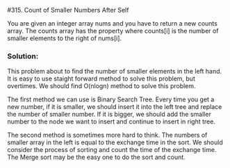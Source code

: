 #315. Count of Smaller Numbers After Self

You are given an integer array nums and you have to return a new counts array. The counts array has the property where counts[i] is the number of smaller elements to the right of nums[i].

### Solution:

This problem about to find the number of smaller elements in the left hand. It is easy to use staight forward method to solve this problem, but overtimes. We should find O(nlogn) method to solve this problem. 

The first method we can use is Binary Search Tree. Every time you get a new number, if it is smaller, we should insert it into the left tree and replace the number of smaller number. If it is bigger, we should add the smaller number to the node we want to insert and continue to insert in right tree.

The second method is sometimes more hard to think. The numbers of smaller array in the left is equal to the exchange time in the sort. We should consider the process of sorting and count the time of the exchange time. The Merge sort may be the easy one to do the sort and count.